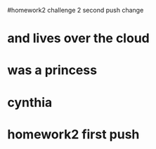 #homework2 challenge 2 second push change
# and lives over the cloud 
# was a princess
# cynthia
# homework2 first push
